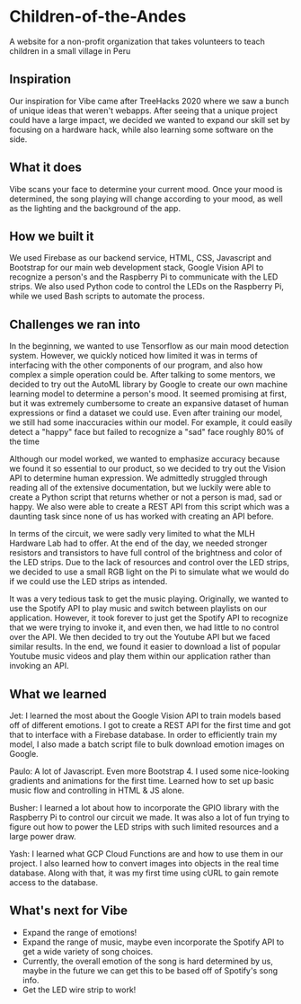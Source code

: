 # Children-of-the-Andes
A website for a non-profit organization that takes volunteers to teach children in a small village in Peru


## Inspiration
Our inspiration for Vibe came after TreeHacks 2020 where we saw a bunch of unique ideas that weren't webapps. After seeing that a unique project could have a large impact, we decided we wanted to expand our skill set by focusing on a hardware hack, while also learning some software on the side.

## What it does
Vibe scans your face to determine your current mood. Once your mood is determined, the song playing will change according to your mood, as well as the lighting and the background of the app.

## How we built it
We used Firebase as our backend service, HTML, CSS, Javascript and Bootstrap for our main web development stack, Google Vision API to recognize a person's and the Raspberry Pi to communicate with the LED strips. We also used Python code to control the LEDs on the Raspberry Pi, while we used Bash scripts to automate the process.

## Challenges we ran into
In the beginning, we wanted to use Tensorflow as our main mood detection system. However, we quickly noticed how limited it was in terms of interfacing with the other components of our program, and also how complex a simple operation could be. After talking to some mentors, we decided to try out the AutoML library by Google to create our own machine learning model to determine a person's mood. It seemed promising at first, but it was extremely cumbersome to create an expansive dataset of human expressions or find a dataset we could use. Even after training our model, we still had some inaccuracies within our model. For example, it could easily detect a "happy" face but failed to recognize a "sad" face roughly 80% of the time

Although our model worked, we wanted to emphasize accuracy because we found it so essential to our product, so we decided to try out the Vision API to determine human expression. We admittedly struggled through reading all of the extensive documentation, but we luckily were able to create a Python script that returns whether or not a person is mad, sad or happy. We also were able to create a REST API from this script which was a daunting task since none of us has worked with creating an API before.

In terms of the circuit, we were sadly very limited to what the MLH Hardware Lab had to offer. At the end of the day, we needed stronger resistors and transistors to have full control of the brightness and color of the LED strips. Due to the lack of resources and control over the LED strips, we decided to use a small RGB light on the Pi to simulate what we would do if we could use the LED strips as intended.

It was a very tedious task to get the music playing. Originally, we wanted to use the Spotify API to play music and switch between playlists on our application. However, it took forever to just get the Spotify API to recognize that we were trying to invoke it, and even then, we had little to no control over the API. We then decided to try out the Youtube API but we faced similar results. In the end, we found it easier to download a list of popular Youtube music videos and play them within our application rather than invoking an API.

## What we learned
Jet: I learned the most about the Google Vision API to train models based off of different emotions. I got to create a REST API for the first time and got that to interface with a Firebase database. In order to efficiently train my model, I also made a batch script file to bulk download emotion images on Google.

Paulo: A lot of Javascript. Even more Bootstrap 4. I used some nice-looking gradients and animations for the first time. Learned how to set up basic music flow and controlling in HTML & JS alone.

Busher: I learned a lot about how to incorporate the GPIO library with the Raspberry Pi to control our circuit we made. It was also a lot of fun trying to figure out how to power the LED strips with such limited resources and a large power draw.

Yash:  I learned what GCP Cloud Functions are and how to use them in our project. I also learned how to convert images into objects in the real time database. Along with that, it was my first time using cURL to gain remote access to the database.

## What's next for Vibe
- Expand the range of emotions!
- Expand the range of music, maybe even incorporate the Spotify API to get a wide variety of song choices.
- Currently, the overall emotion of the song is hard determined by us, maybe in the future we can get this to be based off of Spotify's song info.
- Get the LED wire strip to work!
